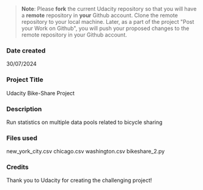 >**Note**: Please **fork** the current Udacity repository so that you will have a **remote** repository in **your** Github account. Clone the remote repository to your local machine. Later, as a part of the project "Post your Work on Github", you will push your proposed changes to the remote repository in your Github account.

### Date created
30/07/2024

### Project Title
Udacity Bike-Share Project

### Description
Run statistics on multiple data pools related to bicycle sharing

### Files used
new_york_city.csv 
chicago.csv 
washington.csv
bikeshare_2.py

### Credits
Thank you to Udacity for creating the challenging project!
